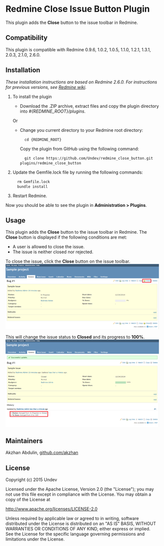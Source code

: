 # Redmine Close Issue Button Plugin

This plugin adds the **Close** button to the issue toolbar in Redmine.

## Compatibility

This plugin is compatible with Redmine 0.9.6, 1.0.2, 1.0.5, 1.1.0, 1.2.1, 1.3.1, 2.0.3, 2.1.0, 2.6.0.

## Installation

*These installation instructions are based on Redmine 2.6.0. For instructions for previous versions, see [Redmine wiki](http://www.redmine.org/projects/redmine/wiki/Plugins).*

1. To install the plugin
    * Download the .ZIP archive, extract files and copy the plugin directory into *#{REDMINE_ROOT}/plugins*.
    
    Or

    * Change you current directory to your Redmine root directory:  

            cd {REDMINE_ROOT}
 
      Copy the plugin from GitHub using the following command:

            git clone https://github.com/Undev/redmine_close_button.git plugins/redmine_close_button

2. Update the Gemfile.lock file by running the following commands:  

         rm Gemfile.lock  
         bundle install

3. Restart Redmine.

Now you should be able to see the plugin in **Administration > Plugins**.
 
## Usage

This plugin adds the **Close** button to the issue toolbar in Redmine. The **Close** button is displayed if the following conditions are met:

* A user is allowed to close the issue.
* The issue is neither closed nor rejected.

To close the issue, click the **Close** button on the issue toolbar.
![close link on toolbar](close_button_1.PNG)

This will change the issue status to **Closed** and its progress to **100%**.
![close link result](close_button_2.PNG)

## Maintainers

Akzhan Abdulin, [github.com/akzhan](https://github.com/akzhan)

## License

Copyright (c) 2015 Undev

Licensed under the Apache License, Version 2.0 (the "License");
you may not use this file except in compliance with the License.
You may obtain a copy of the License at

http://www.apache.org/licenses/LICENSE-2.0

Unless required by applicable law or agreed to in writing, software
distributed under the License is distributed on an "AS IS" BASIS,
WITHOUT WARRANTIES OR CONDITIONS OF ANY KIND, either express or implied.
See the License for the specific language governing permissions and
limitations under the License.
